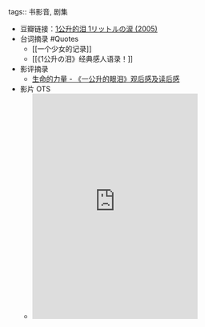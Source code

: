 tags:: 书影音, 剧集

- 豆瓣链接：[1公升的泪 1リットルの涙 (2005)](https://movie.douban.com/subject/1436900/)
- 台词摘录 #Quotes
	- [[一个少女的记录]]
	- [[《1公升の泪》经典感人语录！]]
- 影评摘录
	- [生命的力量 - 《一公升的眼泪》观后感及读后感](https://movie.douban.com/review/9861652/)
- 影片 OTS
	- <iframe frameborder="no" border="0" marginwidth="0" marginheight="0" width=330 height=450 src="https://music.163.com/outchain/player?type=0&id=3845822&auto=0&height=430"></iframe>